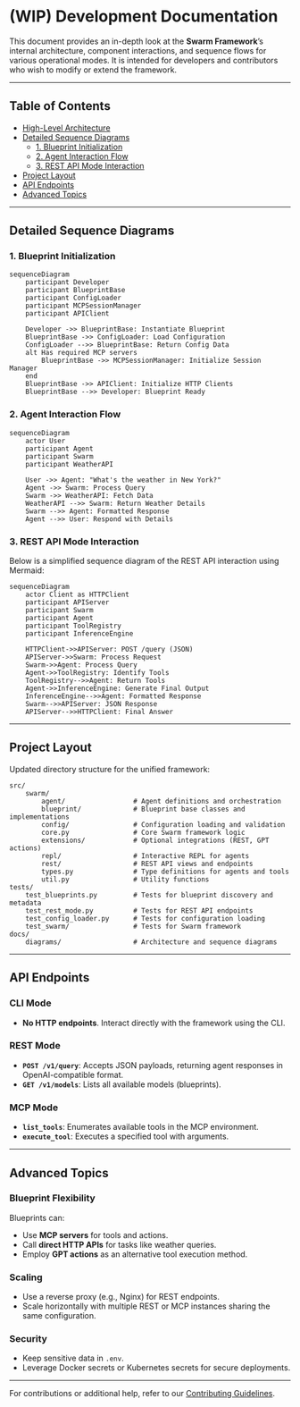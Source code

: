 # (WIP) Development Documentation

This document provides an in-depth look at the **Swarm Framework**’s internal architecture, component interactions, and sequence flows for various operational modes. It is intended for developers and contributors who wish to modify or extend the framework.

---

## Table of Contents

- [High-Level Architecture](#high-level-architecture)
- [Detailed Sequence Diagrams](#detailed-sequence-diagrams)
  - [1. Blueprint Initialization](#1-blueprint-initialization)
  - [2. Agent Interaction Flow](#2-agent-interaction-flow)
  - [3. REST API Mode Interaction](#3-rest-api-mode-interaction)
- [Project Layout](#project-layout)
- [API Endpoints](#api-endpoints)
- [Advanced Topics](#advanced-topics)

---

## Detailed Sequence Diagrams

### 1. Blueprint Initialization

```mermaid
sequenceDiagram
    participant Developer
    participant BlueprintBase
    participant ConfigLoader
    participant MCPSessionManager
    participant APIClient

    Developer ->> BlueprintBase: Instantiate Blueprint
    BlueprintBase ->> ConfigLoader: Load Configuration
    ConfigLoader -->> BlueprintBase: Return Config Data
    alt Has required MCP servers
        BlueprintBase ->> MCPSessionManager: Initialize Session Manager
    end
    BlueprintBase ->> APIClient: Initialize HTTP Clients
    BlueprintBase -->> Developer: Blueprint Ready
```

### 2. Agent Interaction Flow

```mermaid
sequenceDiagram
    actor User
    participant Agent
    participant Swarm
    participant WeatherAPI

    User ->> Agent: "What's the weather in New York?"
    Agent ->> Swarm: Process Query
    Swarm ->> WeatherAPI: Fetch Data
    WeatherAPI -->> Swarm: Return Weather Details
    Swarm -->> Agent: Formatted Response
    Agent -->> User: Respond with Details
```

### 3. REST API Mode Interaction

Below is a simplified sequence diagram of the REST API interaction using Mermaid:

```mermaid
sequenceDiagram
    actor Client as HTTPClient
    participant APIServer
    participant Swarm
    participant Agent
    participant ToolRegistry
    participant InferenceEngine

    HTTPClient->>APIServer: POST /query (JSON)
    APIServer->>Swarm: Process Request
    Swarm->>Agent: Process Query
    Agent->>ToolRegistry: Identify Tools
    ToolRegistry-->>Agent: Return Tools
    Agent->>InferenceEngine: Generate Final Output
    InferenceEngine-->>Agent: Formatted Response
    Swarm-->>APIServer: JSON Response
    APIServer-->>HTTPClient: Final Answer
```

---

## Project Layout

Updated directory structure for the unified framework:

```
src/
    swarm/
        agent/                 # Agent definitions and orchestration
        blueprint/             # Blueprint base classes and implementations
        config/                # Configuration loading and validation
        core.py                # Core Swarm framework logic
        extensions/            # Optional integrations (REST, GPT actions)
        repl/                  # Interactive REPL for agents
        rest/                  # REST API views and endpoints
        types.py               # Type definitions for agents and tools
        util.py                # Utility functions
tests/
    test_blueprints.py         # Tests for blueprint discovery and metadata
    test_rest_mode.py          # Tests for REST API endpoints
    test_config_loader.py      # Tests for configuration loading
    test_swarm/                # Tests for Swarm framework
docs/
    diagrams/                  # Architecture and sequence diagrams
```

---

## API Endpoints

### CLI Mode

- **No HTTP endpoints**. Interact directly with the framework using the CLI.

### REST Mode

- **`POST /v1/query`**: Accepts JSON payloads, returning agent responses in OpenAI-compatible format.
- **`GET /v1/models`**: Lists all available models (blueprints).

### MCP Mode

- **`list_tools`**: Enumerates available tools in the MCP environment.
- **`execute_tool`**: Executes a specified tool with arguments.

---

## Advanced Topics

### Blueprint Flexibility

Blueprints can:
- Use **MCP servers** for tools and actions.
- Call **direct HTTP APIs** for tasks like weather queries.
- Employ **GPT actions** as an alternative tool execution method.

### Scaling

- Use a reverse proxy (e.g., Nginx) for REST endpoints.
- Scale horizontally with multiple REST or MCP instances sharing the same configuration.

### Security

- Keep sensitive data in `.env`.
- Leverage Docker secrets or Kubernetes secrets for secure deployments.

---

For contributions or additional help, refer to our [Contributing Guidelines](../README.md#contributing).
